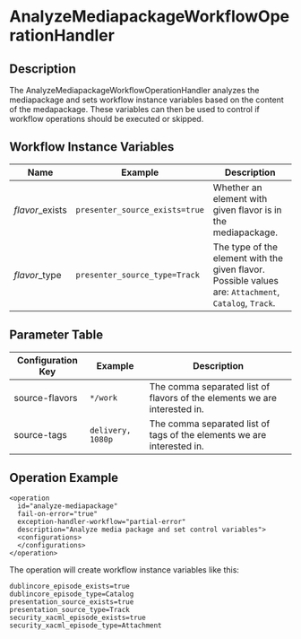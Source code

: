 AnalyzeMediapackageWorkflowOperationHandler
=====================================


Description
-----------
The AnalyzeMediapackageWorkflowOperationHandler analyzes the mediapackage and sets workflow instance
variables based on the content of the medapackage. These variables can then be used to control if workflow
operations should be executed or skipped.

Workflow Instance Variables
---------------------------

|Name            |Example                        |Description                                                  |
|----------------|-------------------------------|-------------------------------------------------------------|
|*flavor*_exists |`presenter_source_exists=true` |Whether an element with given flavor is in the mediapackage. |
|*flavor*_type   |`presenter_source_type=Track`  |The type of the element with the given flavor. Possible values are: `Attachment`, `Catalog`, `Track`. |



Parameter Table
---------------

|Configuration Key|Example            |Description                                       |
|-----------------|-------------------|--------------------------------------------------|
|source-flavors   |`*/work`           |The comma separated list of flavors of the elements we are interested in. |
|source-tags      |`delivery, 1080p`  |The comma separated list of tags of the elements we are interested in.|


Operation Example
-----------------

    <operation
      id="analyze-mediapackage"
      fail-on-error="true"
      exception-handler-workflow="partial-error"
      description="Analyze media package and set control variables">
      <configurations>
      </configurations>
    </operation>

The operation will create workflow instance variables like this:

    dublincore_episode_exists=true
    dublincore_episode_type=Catalog
    presentation_source_exists=true
    presentation_source_type=Track
    security_xacml_episode_exists=true
    security_xacml_episode_type=Attachment
